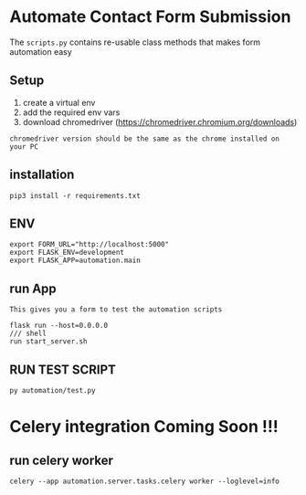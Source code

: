 
# Automate Contact Form Submission
The `scripts.py` contains re-usable class methods that makes form automation easy 

## Setup
1. create a virtual env
2. add the required env vars
3. download chromedriver (https://chromedriver.chromium.org/downloads)

`chromedriver version should be the same as the chrome installed on your PC `

## installation

```shell
pip3 install -r requirements.txt 
```

## ENV
```shell
export FORM_URL="http://localhost:5000"
export FLASK_ENV=development
export FLASK_APP=automation.main
```

## run App
`This gives you a form to test the automation scripts`
```shell
flask run --host=0.0.0.0
/// shell
run start_server.sh
```

## RUN TEST SCRIPT
```shell
py automation/test.py
```

# Celery integration Coming Soon !!!
## run celery worker
```shell
celery --app automation.server.tasks.celery worker --loglevel=info
```
